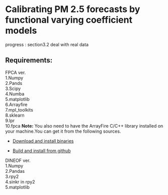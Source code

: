 # Calibrating PM 2.5 forecasts by functional varying coefficient models  
progress : section3.2 deal with real data  
## Requirements:
FPCA ver.  
1.Numpy  
2.Pands  
3.Scipy  
4.Numba  
5.matplotlib  
6.Arrayfire  
7.mpl_toolkits  
8.sklearn  
9.lpr  
10.fpca
**Note:** You also need to have the ArrayFire C/C++ library installed on your machine.You can get it from the following sources.  

* [Download and install binaries](https://arrayfire.com/download-splash/?redirect\_to=/download)  

* [Build and install from github](https://github.com/arrayfire/arrayfire)  

DINEOF ver.  
1.Numpy  
2.Pandas  
3.rpy2  
4.sinkr in rpy2  
5.matplotlib
